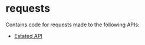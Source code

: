 # requests
Contains code for requests made to the following APIs:
-  [Estated API](https://estated.com/)
